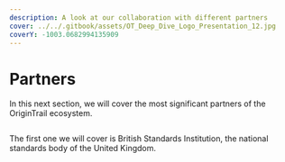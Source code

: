 ```yaml
---
description: A look at our collaboration with different partners
cover: ../../.gitbook/assets/OT_Deep_Dive_Logo_Presentation_12.jpg
coverY: -1003.0682994135909
---
```


# Partners

In this next section, we will cover the most significant partners of the OriginTrail ecosystem.&#x20;

<figure><img src="../../.gitbook/assets/image (1) (2).png" alt=""><figcaption></figcaption></figure>

The first one we will cover is British Standards Institution, the national standards body of the United Kingdom.&#x20;
